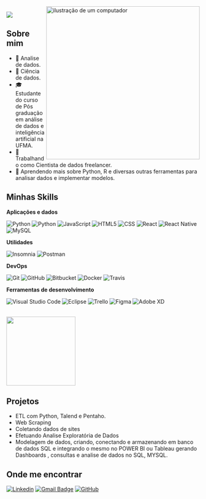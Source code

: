 <img src="https://raw.githubusercontent.com/MicaelliMedeiros/micaellimedeiros/master/image/computer-illustration.png" alt="ilustração de um computador" min-width="400px" max-width="400px" width="400px" align="right">


![](https://komarev.com/ghpvc/?username=warleyroma&color=006bed)

## Sobre mim

- 🤔 Analise de dados.
- 🔬 Ciência de dados.
- 🎓 Estudante do curso de Pós graduação em análise de dados e inteligência artificial na UFMA.
- 💼 Trabalhando como Cientista de dados freelancer.
- 🌱 Aprendendo mais sobre Python, R e diversas outras ferramentas para analisar dados e implementar modelos.

## Minhas Skills

**Aplicações e dados**

![Python](https://img.shields.io/badge/Python-14354C?style=for-the-badge&logo=python&logoColor=white)
![Python](https://img.shields.io/badge/R-276DC3?style=for-the-badge&logo=r&logoColor=white)
![JavaScript](https://img.shields.io/badge/-JavaScript-333333?style=flat&logo=javascript)
![HTML5](https://img.shields.io/badge/-HTML5-333333?style=flat&logo=HTML5)
![CSS](https://img.shields.io/badge/-CSS-333333?style=flat&logo=CSS3&logoColor=1572B6)
![React](https://img.shields.io/badge/-React-333333?style=flat&logo=react)
![React Native](https://img.shields.io/badge/-React%20Native-333333?style=flat&logo=react)
![MySQL](https://img.shields.io/badge/-MySQL-333333?style=flat&logo=mysql)


**Utilidades**

![Insomnia](https://img.shields.io/badge/-Insomnia-333333?style=flat&logo=insomnia)
![Postman](https://img.shields.io/badge/-Postman-333333?style=flat&logo=postman)

**DevOps**

![Git](https://img.shields.io/badge/-Git-333333?style=flat&logo=git)
![GitHub](https://img.shields.io/badge/-GitHub-333333?style=flat&logo=github)
![Bitbucket](https://img.shields.io/badge/-Bitbucket-333333?style=flat&logo=bitbucket)
![Docker](https://img.shields.io/badge/-Docker-333333?style=flat&logo=docker)
![Travis](https://img.shields.io/badge/-Travis-333333?style=flat&logo=travis)

**Ferramentas de desenvolvimento**

![Visual Studio Code](https://img.shields.io/badge/-Visual%20Studio%20Code-333333?style=flat&logo=visual-studio-code&logoColor=007ACC)
![Eclipse](https://img.shields.io/badge/-Eclipse-333333?style=flat&logo=eclipse-ide&logoColor=2C2255)
![Trello](https://img.shields.io/badge/-Trello-333333?style=flat&logo=trello&logoColor=007ACC)
![Figma](https://img.shields.io/badge/-Figma-333333?style=flat&logo=figma&logoColor=007ACC)
![Adobe XD](https://img.shields.io/badge/-Adobe%20XD-333333?style=flat&logo=adobe-xd&logoColor=007ACC)

<br/>

<a href="https://github.com/warleyroma" title="Perfil do Warley">
  <img height="180em" src="https://github-readme-stats.vercel.app/api?username=warleyroma&theme=dracula&show_icons=true" />
</a>

## Projetos

- ETL com Python, Talend e Pentaho.
- Web Scraping
- Coletando dados de sites
- Efetuando Analise Exploratória de Dados
- Modelagem de dados, criando, conectando e armazenando em banco de dados SQL e integrando o mesmo no POWER BI ou Tableau gerando Dashboards , consultas e analise de dados no SQL, MYSQL.

## Onde me encontrar

[![Linkedin](https://img.shields.io/badge/-username-blue?style=flat-square&logo=Linkedin&logoColor=white&link=https://www.linkedin.com/in/warley-roma-a42367b0/)](https://www.linkedin.com/in/warley-roma-a42367b0/)
[![Gmail Badge](https://img.shields.io/badge/-warleyroma@email.com-006bed?style=flat-square&logo=Gmail&logoColor=white&link=mailto:SEU-EMAIL)](mailto:warleyroma@gmail.com)
[![GitHub](https://img.shields.io/github/followers/iuricode?label=follow&style=social)](https://github.com/warleyroma)
